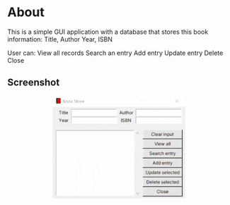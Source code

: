 # About
This is a simple GUI application with a database that stores this book information:
Title, Author
Year, ISBN

User can:
View all records
Search an entry
Add entry
Update entry
Delete
Close

## Screenshot
<p align="center">
    <img width="300px" alt="book store preview" src="https://github.com/zarexalvindaria/bookstore/blob/main/img/book-store-preview.gif?raw=true" />
</p>
